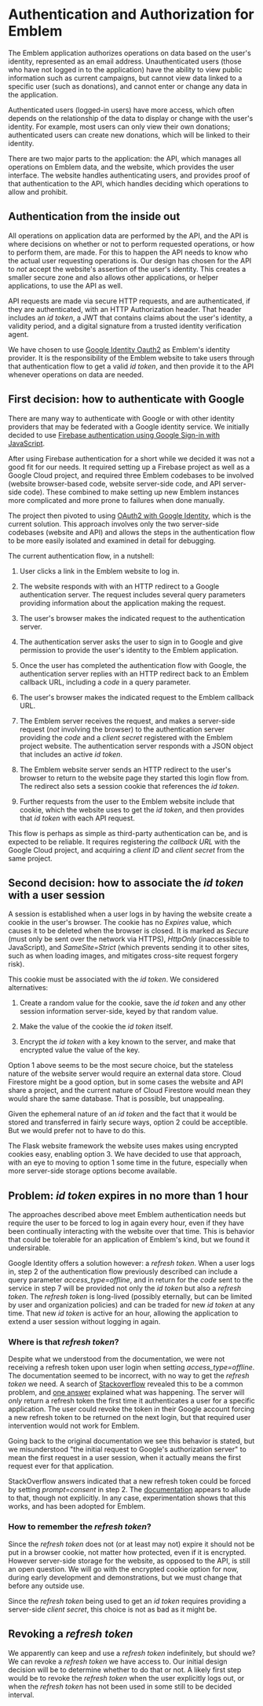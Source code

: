# Authentication and Authorization for Emblem

The Emblem application authorizes operations on data based
on the user's identity, represented as an email address. Unauthenticated users
(those who have not logged in to the application) have the ability to view
public information such as current campaigns, but cannot view data linked to
a specific user (such as donations), and cannot enter or change any data in
the application.

Authenticated users (logged-in users) have more access, which often depends on
the relationship of the data to display or change with the user's identity. For
example, most users can only view their own donations; authenticated users can
create new donations, which will be linked to their identity.

There are two major parts to the application: the API, which manages all
operations on Emblem data, and the website, which provides the user interface.
The website handles authenticating users, and provides proof of that
authentication to the API, which handles deciding which operations to allow
and prohibit.

## Authentication from the inside out

All operations on application data are performed by the API, and the API
is where decisions on whether or not to perform requested operations, or how
to perform them, are made. For this to happen the API needs to know who the
actual user requesting operations is. Our design has chosen for the API to *not* accept
the website's assertion of the user's identity. This creates a smaller secure
zone and also allows other applications, or helper applications, to use the
API as well.

API requests are made via secure HTTP requests, and are authenticated, if they
are authenticated, with an HTTP Authorization header. That header includes
an *id token*, a JWT that contains claims about the user's identity, a validity
period, and a digital signature from a trusted identity verification agent.

We have chosen to use [Google Identity Oauth2](https://developers.google.com/identity/protocols/oauth2/web-server)
as Emblem's identity provider. It is the responsibility of the Emblem website
to take users through that authentication flow to get a valid _id token_,
and then provide it to the API whenever operations on data are needed.

## First decision: how to authenticate with Google

There are many way to authenticate with Google or with other identity providers
that may be federated with a Google identity service. We initially decided to
use [Firebase authentication using Google Sign-in with
JavaScript](https://firebase.google.com/docs/auth/web/google-signin).

After using Firebase authentication for a short while we decided it was not
a good fit for our needs. It required setting up a Firebase project as well
as a Google Cloud project, and required three Emblem codebases to be involved
(website browser-based code, website server-side code, and API server-side code).
These combined to make setting up new Emblem instances more complicated and
more prone to failures when done manually.

The project then pivoted to using [OAuth2 with Google
Identity](https://developers.google.com/identity/protocols/oauth2/web-server),
which is the current solution. This approach involves only the two server-side
codebases (website and API) and allows the steps in the authentication flow to be
more easily isolated and examined in detail for debugging.

The current authentication flow, in a nutshell:

1. User clicks a link in the Emblem website to log in.

1. The website responds with with an HTTP redirect to a Google authentication
server. The request includes several query parameters providing information
about the application making the request.

1. The user's browser makes the indicated request to the authentication server.

1. The authentication server asks the user to sign in to Google and give
permission to provide the user's identity to the Emblem application.

1. Once the user has completed the authentication flow with Google, the
authentication server replies with an HTTP redirect back to an Emblem callback
URL, including a *code* in a query parameter.

1. The user's browser makes the indicated request to the Emblem callback URL.

1. The Emblem server receives the request, and makes a server-side request
(*not* involving the browser) to the authentication server providing the *code*
and a *client secret* registered with the Emblem project website. The authentication
server responds with a JSON object that includes an active *id token*.

1. The Emblem website server sends an HTTP redirect to the user's browser to
return to the website page they started this login flow from. The redirect
also sets a session cookie that references the *id token*.

1. Further requests from the user to the Emblem website include that cookie,
which the website uses to get the *id token*, and then provides that *id token*
with each API request.

This flow is perhaps as simple as third-party authentication can be, and is
expected to be reliable. It requires registering *the callback URL* with
the Google Cloud project, and acquiring a *client ID* and *client secret* from
the same project.

## Second decision: how to associate the *id token* with a user session

A session is established when a user logs in by having the website create a
cookie in the user's browser. The cookie has no *Expires* value, which causes
it to be deleted when the browser is closed. It is marked as *Secure* (must
only be sent over the network via HTTPS), *HttpOnly* (inaccessible to
JavaScript), and *SameSite=Strict* (which prevents sending it to other sites,
such as when loading images, and mitigates cross-site request forgery
risk).

This cookie must be associated with the *id token*. We considered alternatives:

1. Create a random value for the cookie, save the *id token* and any other
session information server-side, keyed by that random value.

1. Make the value of the cookie the *id token* itself.

1. Encrypt the *id token* with a key known to the server, and make that
encrypted value the value of the key.

Option 1 above seems to be the most secure choice, but the stateless nature of
the website server would require an external data store. Cloud Firestore might
be a good option, but in some cases the website and API share a project, and
the current nature of Cloud Firestore would mean they would share the same
database. That is possible, but unappealing.

Given the ephemeral nature of an *id token* and the fact that it would be
stored and transferred in fairly secure ways, option 2 could be acceptible. But
we would prefer not to have to do this.

The Flask website framework the website uses makes using encrypted cookies
easy, enabling option 3. We have decided to use that approach, with an eye to
moving to option 1 some time in the future, especially when more server-side
storage options become available.

## Problem: *id token* expires in no more than 1 hour

The approaches described above meet Emblem authentication needs but require
the user to be forced to log in again every hour, even if they have been continually
interacting with the website over that time. This is behavior that could be
tolerable for an application of Emblem's kind, but we found it undersirable.

Google Identity offers a solution however: a *refresh token*. When a user
logs in, step 2 of the authentication flow previously described can include
a query parameter *access_type=offline*, and in return for the *code* sent to
the service in step 7 will be provided not only the *id token* but also a
*refresh token*. The *refresh token* is long-lived (possibly eternally, but
can be limited by user and organization policies) and can be traded for new
*id token* at any time. That new *id token* is active for an hour, allowing
the application to extend a user session without logging in again.

### Where is that *refresh token*?

Despite what we understood from the documentation, we were not receiving a refresh token
upon user login when setting *access_type=offline*. The documentation seemed
to be incorrect, with no way to get the *refresh token* we need. A search of
[Stackoverflow](https://stackoverflow.com/) revealed this to be a common
problem, and [one answer](https://stackoverflow.com/questions/10827920/not-receiving-google-oauth-refresh-token)
explained what was happening. The server will *only* return a refresh token the
first time it authenticates a user for a specific application. The user could
revoke the token in their Google account forcing a new refresh token to be
returned on the next login, but that required user intervention would not work for Emblem.

Going back to the original documentation we see this behavior is stated, but we
misunderstood "the initial request to Google's authorization server" to mean
the first request in a user session, when it actually means the first request ever for
that application.

StackOverflow answers indicated that a new refresh token could be forced by
setting *prompt=consent* in step 2. The
[documentation](https://developers.google.com/identity/protocols/oauth2/web-server#httprest_3)
appears to allude to that, though not explicitly. In any case, experimentation
shows that this works, and has been adopted for Emblem.

### How to remember the *refresh token*?

Since the *refresh token* does not (or at least may not) expire it should
not be put in a browser cookie, not matter how protected, even if it is
encrypted. However server-side storage for the website, as opposed to the API,
is still an open question. We will go with the encrypted cookie option for now,
during early development and demonstrations, but we must change that before
any outside use.

Since the *refresh token* being used to get an *id token* requires providing
a server-side *client secret*, this choice is not as bad as it might be.

## Revoking a *refresh token*

We apparently can keep and use a *refresh token* indefinitely, but should we?
We can revoke a *refresh token* we have access to. Our initial design decision
will be to determine whether to do that or not. A likely first step would be
to revoke the *refresh token* when the user explicitly logs out, or when the
*refresh token* has not been used in some still to be decided interval.
